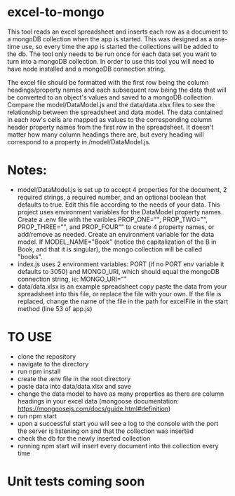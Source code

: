 # excel-to-mongo

  This tool reads an excel spreadsheet and inserts each row as a document to a mongoDB collection when the app is started. This was designed as a one-time use, so every time the app is started the collections will be added to the db. The tool only needs to be run once for each data set you want to turn into a mongoDB collection. In order to use this tool you will need to have node installed and a mongoDB connection string.

  The excel file should be formatted with the first row being the column headings/property names and each subsequent row being the data that will be converted to an object's values and saved to a mongoDB collection. Compare the model/DataModel.js and the data/data.xlsx files to see the relationship between the spreadsheet and data model. The data contained in each row's cells are mapped as values to the corresponding column header property names from the first row  in the spreadsheet. It doesn't matter how many column headings there are, but every heading will correspond to a property in /model/DataModel.js.

# Notes:
  - model/DataModel.js is set up to accept 4 properties for the document, 2 required strings, a required number, and an optional boolean that defaults to true. Edit this file according to the needs of your data. This project uses environment variables for the DataModel property names. Create a .env file with the varibles PROP_ONE="<prop name>", PROP_TWO="<prop name>", PROP_THREE="<prop name>", and PROP_FOUR"<prop name>" to create 4 property names, or add/remove as needed. Create an environment variable for the data model. If MODEL_NAME="Book" (notice the capitalization of the B in Book, and that it is singular), the mongo collection will be called "books".
  - index.js uses 2 environment variables: PORT (if no PORT env variable it defaults to 3050) and MONGO_URI, which should equal the mongoDB connection string, ie: MONGO_URI="<db connection string>"
  - data/data.xlsx is an example spreadsheet copy paste the data from your spreadsheet into this file, or replace the file with your own. If the file is replaced, change the name of the file in the path for excelFile in the start method (line 53 of app.js)
  
# TO USE
  - clone the repository
  - navigate to the directory
  - run npm install
  - create the .env file in the root directory
  - paste data into data/data.xlsx and save
  - change the data model to have as many properties as there are column headings in your excel data (mongoose documentation: https://mongoosejs.com/docs/guide.html#definition)
  - run npm start
  - upon a successful start you will see a log to the console with the port the server is listening on and that the collection was inserted
  - check the db for the newly inserted collection
  - running npm start will insert every document into the collection every time

# Unit tests coming soon

